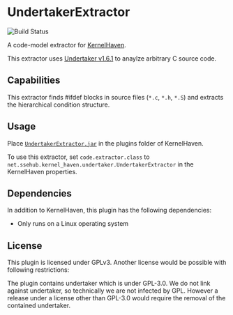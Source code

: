 # UndertakerExtractor


![Build Status](http://jenkins.sse.uni-hildesheim.de/buildStatus/icon?job=KernelHaven_UndertakerExtractor)

A code-model extractor for [KernelHaven](https://github.com/KernelHaven/KernelHaven).

This extractor uses [Undertaker v1.6.1](http://vamos.informatik.uni-erlangen.de/trac/undertaker/) to anaylze arbitrary C source code.

## Capabilities

This extractor finds #ifdef blocks in source files (`*.c`, `*.h`, `*.S`) and extracts the hierarchical condition structure.

## Usage

Place [`UndertakerExtractor.jar`](https://jenkins.sse.uni-hildesheim.de/view/KernelHaven/job/KernelHaven_UndertakerExtractor/lastSuccessfulBuild/artifact/build/jar/UndertakerExtractor.jar) in the plugins folder of KernelHaven.

To use this extractor, set `code.extractor.class` to `net.ssehub.kernel_haven.undertaker.UndertakerExtractor` in the KernelHaven properties.

## Dependencies

In addition to KernelHaven, this plugin has the following dependencies:
* Only runs on a Linux operating system

## License

This plugin is licensed under GPLv3. Another license would be possible with following restrictions:

The plugin contains undertaker which is under GPL-3.0. We do not link against undertaker, so technically we are not infected by GPL. However a release under a license other than GPL-3.0 would require the removal of the contained undertaker.
